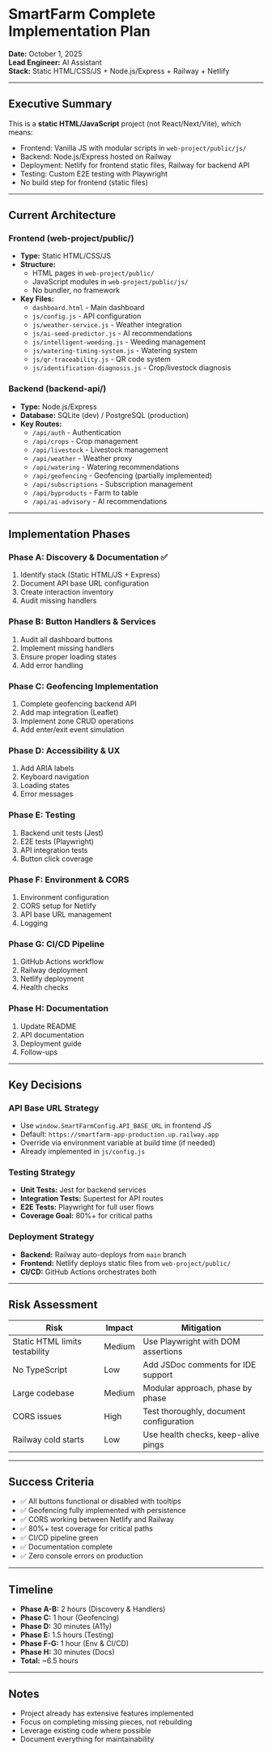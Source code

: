 # SmartFarm Complete Implementation Plan
**Date:** October 1, 2025  
**Lead Engineer:** AI Assistant  
**Stack:** Static HTML/CSS/JS + Node.js/Express + Railway + Netlify

---

## Executive Summary

This is a **static HTML/JavaScript** project (not React/Next/Vite), which means:
- Frontend: Vanilla JS with modular scripts in `web-project/public/js/`
- Backend: Node.js/Express hosted on Railway
- Deployment: Netlify for frontend static files, Railway for backend API
- Testing: Custom E2E testing with Playwright
- No build step for frontend (static files)

---

## Current Architecture

### Frontend (web-project/public/)
- **Type:** Static HTML/CSS/JS
- **Structure:** 
  - HTML pages in `web-project/public/`
  - JavaScript modules in `web-project/public/js/`
  - No bundler, no framework
- **Key Files:**
  - `dashboard.html` - Main dashboard
  - `js/config.js` - API configuration
  - `js/weather-service.js` - Weather integration
  - `js/ai-seed-predictor.js` - AI recommendations
  - `js/intelligent-weeding.js` - Weeding management
  - `js/watering-timing-system.js` - Watering system
  - `js/qr-traceability.js` - QR code system
  - `js/identification-diagnosis.js` - Crop/livestock diagnosis

### Backend (backend-api/)
- **Type:** Node.js/Express
- **Database:** SQLite (dev) / PostgreSQL (production)
- **Key Routes:**
  - `/api/auth` - Authentication
  - `/api/crops` - Crop management
  - `/api/livestock` - Livestock management
  - `/api/weather` - Weather proxy
  - `/api/watering` - Watering recommendations
  - `/api/geofencing` - Geofencing (partially implemented)
  - `/api/subscriptions` - Subscription management
  - `/api/byproducts` - Farm to table
  - `/api/ai-advisory` - AI recommendations

---

## Implementation Phases

### Phase A: Discovery & Documentation ✅
1. Identify stack (Static HTML/JS + Express)
2. Document API base URL configuration
3. Create interaction inventory
4. Audit missing handlers

### Phase B: Button Handlers & Services
1. Audit all dashboard buttons
2. Implement missing handlers
3. Ensure proper loading states
4. Add error handling

### Phase C: Geofencing Implementation
1. Complete geofencing backend API
2. Add map integration (Leaflet)
3. Implement zone CRUD operations
4. Add enter/exit event simulation

### Phase D: Accessibility & UX
1. Add ARIA labels
2. Keyboard navigation
3. Loading states
4. Error messages

### Phase E: Testing
1. Backend unit tests (Jest)
2. E2E tests (Playwright)
3. API integration tests
4. Button click coverage

### Phase F: Environment & CORS
1. Environment configuration
2. CORS setup for Netlify
3. API base URL management
4. Logging

### Phase G: CI/CD Pipeline
1. GitHub Actions workflow
2. Railway deployment
3. Netlify deployment
4. Health checks

### Phase H: Documentation
1. Update README
2. API documentation
3. Deployment guide
4. Follow-ups

---

## Key Decisions

### API Base URL Strategy
- Use `window.SmartFarmConfig.API_BASE_URL` in frontend JS
- Default: `https://smartfarm-app-production.up.railway.app`
- Override via environment variable at build time (if needed)
- Already implemented in `js/config.js`

### Testing Strategy
- **Unit Tests:** Jest for backend services
- **Integration Tests:** Supertest for API routes
- **E2E Tests:** Playwright for full user flows
- **Coverage Goal:** 80%+ for critical paths

### Deployment Strategy
- **Backend:** Railway auto-deploys from `main` branch
- **Frontend:** Netlify deploys static files from `web-project/public/`
- **CI/CD:** GitHub Actions orchestrates both

---

## Risk Assessment

| Risk | Impact | Mitigation |
|------|--------|------------|
| Static HTML limits testability | Medium | Use Playwright with DOM assertions |
| No TypeScript | Low | Add JSDoc comments for IDE support |
| Large codebase | Medium | Modular approach, phase by phase |
| CORS issues | High | Test thoroughly, document configuration |
| Railway cold starts | Low | Use health checks, keep-alive pings |

---

## Success Criteria

- ✅ All buttons functional or disabled with tooltips
- ✅ Geofencing fully implemented with persistence
- ✅ CORS working between Netlify and Railway
- ✅ 80%+ test coverage for critical paths
- ✅ CI/CD pipeline green
- ✅ Documentation complete
- ✅ Zero console errors on production

---

## Timeline

- **Phase A-B:** 2 hours (Discovery & Handlers)
- **Phase C:** 1 hour (Geofencing)
- **Phase D:** 30 minutes (A11y)
- **Phase E:** 1.5 hours (Testing)
- **Phase F-G:** 1 hour (Env & CI/CD)
- **Phase H:** 30 minutes (Docs)
- **Total:** ~6.5 hours

---

## Notes

- Project already has extensive features implemented
- Focus on completing missing pieces, not rebuilding
- Leverage existing code where possible
- Document everything for maintainability

